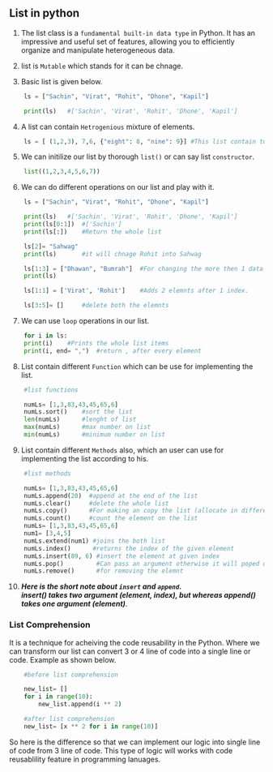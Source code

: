 ## List in python

1) The list class is a `fundamental built-in data type` in Python. It has an impressive and useful set of features, allowing you to efficiently organize and manipulate heterogeneous data.
2) list is `Mutable` which stands for it can be chnage.

3) Basic list is given below.
```python
    ls = ["Sachin", "Virat", "Rohit", "Dhone", "Kapil"]

    print(ls)   #['Sachin', 'Virat', 'Rohit', 'Dhone', 'Kapil']
``` 

4) A list can contain `Hetrogenious` mixture of elements.
```python
    ls = [ (1,2,3), 7,6, {"eight": 8, "nine": 9}] #This list contain tuple, dictionary and basic elements.
```

5) We can initilize our list by thorough `list()` or can say list `constructor`.

```python
    list((1,2,3,4,5,6,7))
```

6) We can do different operations on our list and play with it.

```python
    ls = ["Sachin", "Virat", "Rohit", "Dhone", "Kapil"]

    print(ls)   #['Sachin', 'Virat', 'Rohit', 'Dhone', 'Kapil']
    print(ls[0:1])  #['Sachin']
    print(ls[:])    #Return the whole list

    ls[2]= "Sahwag"
    print(ls)       #it will chnage Rohit into Sahwag

    ls[1:3] = ["Dhawan", "Bumrah"]  #For changing the more then 1 data at a time.
    print(ls)

    ls[1:1] = ['Virat', 'Rohit']    #Adds 2 elemnts after 1 index.

    ls[3:5]= []     #delete both the elemnts


```

7) We can use `loop` operations in our list.

```python
    for i in ls:
    print(i)    #Prints the whole list items
    print(i, end= ",")  #return , after every element
```

8) List contain different `Function` which can be use for implementing the list.

```python
    #list functions

    numLs= [1,3,83,43,45,65,6]
    numLs.sort()    #sort the list
    len(numLs)      #lenght of list
    max(numLs)      #max number on list
    min(numLs)      #minimum number on list

```

9) List contain different `Methods` also, which an user can use for implementing the list according to his.

```python
    #list methods

    numLs= [1,3,83,43,45,65,6]
    numLs.append(20)  #append at the end of the list
    numLs.clear()     #delete the whole list
    numLs.copy()      #For making an copy the list (allocate in different location)
    numLs.count()     #count the element on the list
    numLs= [1,3,83,43,45,65,6]
    num1= [3,4,5]
    numLs.extend(num1) #joins the both list
    numLs.index()      #returns the index of the given element
    numLs.insert(89, 6) #insert the element at given index
    numLs.pop()         #Can pass an argument otherwise it will poped out from the last.
    numLs.remove()      #for removing the elemnt
```

10) ___Here is the short note about `insert` and `append`.<br>
insert() takes two argument (element, index), but whereas append() takes one argument (element)___.

### List Comprehension
It is a technique for acheiving the code reusability in the Python. Where we can transform our list can convert 3 or 4 line of code into a single line or code.
Example as shown below. 

```python
    #before list comprehension

    new_list= []
    for i in range(10):
        new_list.append(i ** 2)

    #after list comprehension
    new_list= [x ** 2 for i in range(10)]
```
So here is the difference so that we can implement our logic into single line of code from 3 line of code. This type of logic will works with code reusablility feature in programming lanuages.